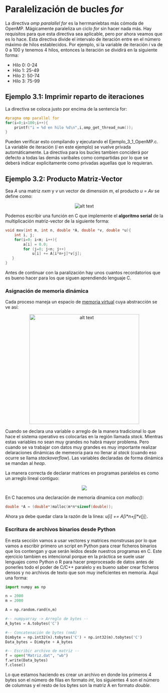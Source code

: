 # Paralelización de bucles *for*
La directiva *omp paralallel for* es la herrmaniebtas más cómoda de OpenMP. Mágicamente paraleliza un ciclo *for* sin hacer nada más. Hay requisitos para que esta directiva sea aplicable, pero por ahora veamos que es lo hace. Esta directiva divide el intervalo de iteración entre en el número máximo de hilos establecidos. Por ejemplo, si la variable de iteración *i* va de 0 a 100 y tenemos 4 hilos, entonces la iteración se dividirá en la siguiente forma:

* Hilo 0: 0-24
* Hilo 1: 25-49
* Hilo 2: 50-74
* Hilo 3: 75-99

## Ejemplo 3.1: Imprimir reparto de iteraciones
La directiva se coloca justo por encima de la sentencia for:
```C
#pragma omp parallel for
for(i=0;i<100;i++){
    printf("i = %d en hilo %d\n",i,omp_get_thread_num());
}
```
Pueden verificar esto compilando y ejecutando el Ejemplo_3_1_OpenMP.c. La variable de iteración (*i* en este ejemplo) se vuelve privada automáticamente. La directiva para los bucles tambien conciderá por defecto a todas las demás varibales como compartidas por lo que se deberá indicar explicitamente como privadas aquellas que lo requieran.   

## Ejemplo 3.2: Producto Matriz-Vector
Sea *A* una matriz *nxm* y *v* un vector de dimensión *m*, el producto *u = Av* se define como:

<p align="center">
<img src="https://2.bp.blogspot.com/-kbVtAk852uc/XyDm5h7gLmI/AAAAAAAACXw/YJh4a7AUhJsMqyscgYz3dJ04zop6rSSNgCLcBGAsYHQ/s1600/matriz_vector.png" alt="alt text">
</p>

Podemos escribir una función en C que implemente el **algoritmo serial** de la multiplicación matriz-vector de la siguiente forma:
```C
void mxv(int m, int n, double *A, double *v, double *u){
    int i, j;
    for(i=0; i<m; i++){
        a[i] = 0.0;
        for (j=0; j<n; j++)
            u[i] += A[i*n+j]*v[j];
   }
}
````

Antes de continuar con la paralización hay unos cuantos recordatorios que es bueno hacer para los que siguen aprendiendo lenguaje C.

### Asignación de memoria dinámica

Cada proceso maneja un espacio de [memoria virtual](https://es.wikipedia.org/wiki/Memoria_virtual) cuya abstracción se ve así:

<p align="center">
<img src="https://i.stack.imgur.com/HOY4C.png" alt="alt text" height = 350>
</p>

Cuando se declara una variable o arreglo de la manera tradicional lo que hace el sistema operativo es colocarlas en la región llamada *stack*. Mientras estas variables no sean muy grandes no habrá mayor problema. Pero cuando se va trabajar con datos muy grandes es muy importante realizar delaraciones dinámicas de memeoria para no llenar al *stack* (cuando eso ocurre se llama *stackoverflow*). Las variables declaradas de forma dinámica se mandan al *heap*.

La manera correcta de declarar matrices en programas paralelos es como un arreglo lineal contiguo:

<p align="center">
<img src="https://3.bp.blogspot.com/-EGF6HYLyjo8/XyDzqT1ZuII/AAAAAAAACX8/diyAq83DWgUk7FvVZEycc41-Sk1l-KzzQCLcBGAsYHQ/s1600/ArregloLineal_Matriz.png">
</p>

En C hacemos una declaración de memoria dinamica con *malloc()*:

```C
double *A = (double*)malloc(m*n*sizeof(double)); 
````
Ahora ya debe quedar clara la razón de la línea: *u[i] += A[i\*n+j]\*v[j];*.

### Escritura de archivos binarios desde Python
En esta sección vamos a usar vectores y matrices monstrusas por lo que vamos a escribir primero un script en Python para crear ficheros binarios que los contengan y que serán leídos desde nuestros programas en C. Este ejercicio tambien es intencional porque en la práctica se suele usar lenguajes como Python o R para hacer preprocesado de datos antes de ponerles todo el poder de C/C++ paralelo y es bueno saber crear ficheros densos y no archivos de texto que son muy ineficientes en memoria. Aquí una forma:
```Python
import numpy as np

n = 2000
m = 2000

A = np.random.rand(n,m)

#-- numpyarray -> Arreglo de bytes --
A_bytes = A.tobytes('C')

#-- Concatenación de bytes (nmA)
Dimbyte = np.int32(n).tobytes('C') + np.int32(m).tobytes('C')
Data_bytes = Dimbyte + A_bytes

#-- Escribir archivo de matriz --
f = open("Matriz.dat", "wb")
f.write(Data_bytes)
f.close()
```
Lo que estamos haciendo es crear un archivo en donde los primeros 4 bytes son el número de filas en formato *int*, los siguientes 4 son el número de columnas y el resto de los bytes son la matriz A en formato *double*.

